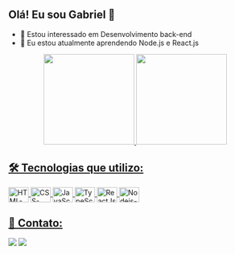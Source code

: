 ## Olá! Eu sou Gabriel 👋

- 👀  Estou interessado em Desenvolvimento back-end
- 🌱  Eu estou atualmente aprendendo Node.js e React.js

<div align="center">
  <a href="https://github.com/GabrielAlmeidaBarbosa">
  <img height="180em" src="https://github-readme-stats.vercel.app/api?username=GabrielAlmeidaBarbosa&show_icons=true&theme=omni&include_all_commits=true&count_private=true"/>
  <img height="180em" src="https://github-readme-stats.vercel.app/api/top-langs/?username=GabrielAlmeidaBarbosa&layout=compact&langs_count=7&theme=omni"/>
</div>
  
<div style="display: inline_block">
  <h2> 🛠️ Tecnologias que utilizo:</h2>
  <img align="center" alt="HTML-icon" height="30" width="40" src="https://cdn.jsdelivr.net/gh/devicons/devicon/icons/html5/html5-original.svg">
  <img align="center" alt="CSS-icon" height="30" width="40" src="https://cdn.jsdelivr.net/gh/devicons/devicon/icons/css3/css3-original.svg">
  <img align="center" alt="JavaScript-icon" height="30" width="40" src="https://cdn.jsdelivr.net/gh/devicons/devicon/icons/javascript/javascript-original.svg">
  <img align="center" alt="TypeScript-icon" height="30" width="40" src="https://cdn.jsdelivr.net/gh/devicons/devicon/icons/typescript/typescript-original.svg">
    <img align="center" alt="ReactJs-icon" height="30" width="40" src="https://cdn.jsdelivr.net/gh/devicons/devicon/icons/react/react-original.svg">
    <img align="center" alt="Nodejs-icon" height="30" width="40" src="https://cdn.jsdelivr.net/gh/devicons/devicon/icons/nodejs/nodejs-original.svg" />
</div>
  
##
<div>
  <h2> 📧 Contato:</h2>
  <a href = "mailto:gabrielalmbarbosa@gmail.com"><img src="https://img.shields.io/badge/-Gmail-%23333?style=for-the-badge&logo=gmail&logoColor=red" target="_blank"></a>
  <a href="https://www.linkedin.com/in/gabrielalmeidabarbosa" target="_blank"><img src="https://img.shields.io/badge/-LinkedIn-%230077B5?style=for-the-badge&logo=linkedin&logoColor=white" target="_blank"></a>   
</div>
  
